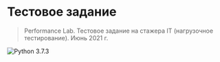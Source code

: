 # Тестовое задание 
> Performance Lab. Тестовое задание на стажера IT (нагрузочное тестирование). Июнь 2021 г.

![Python 3.7.3](https://img.shields.io/badge/python-v3.7.3-blue)
